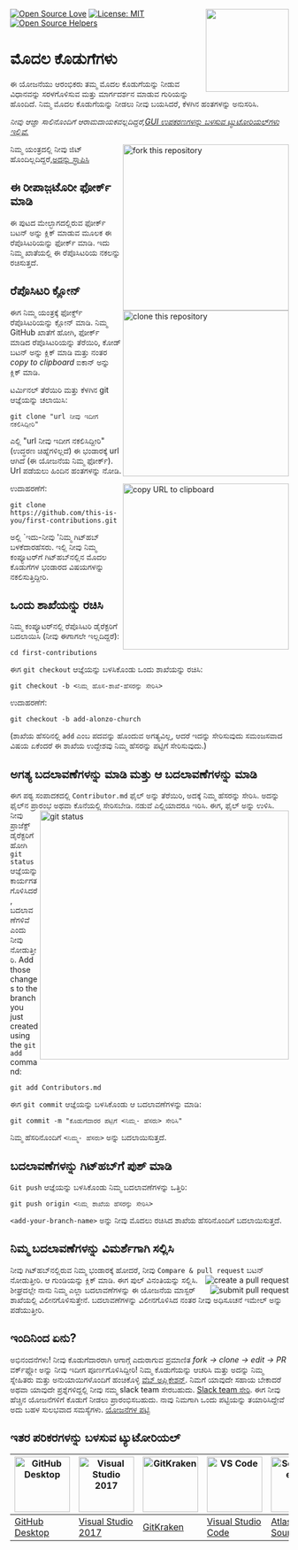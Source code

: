 [![Open Source Love](https://firstcontributions.github.io/open-source-badges/badges/open-source-v1/open-source.svg)](https://github.com/firstcontributions/open-source-badges)
[<img align="right" width="150" src="https://firstcontributions.github.io/assets/Readme/join-slack-team.png">](https://join.slack.com/t/firstcontributors/shared_invite/zt-1hg51qkgm-Xc7HxhsiPYNN3ofX2_I8FA)
[![License: MIT](https://img.shields.io/badge/License-MIT-green.svg)](https://opensource.org/licenses/MIT)
[![Open Source Helpers](https://www.codetriage.com/roshanjossey/first-contributions/badges/users.svg)](https://www.codetriage.com/roshanjossey/first-contributions)


# ಮೊದಲ ಕೊಡುಗೆಗಳು

ಈ ಯೋಜನೆಯು ಆರಂಭಿಕರು ತಮ್ಮ ಮೊದಲ ಕೊಡುಗೆಯನ್ನು ನೀಡುವ ವಿಧಾನವನ್ನು ಸರಳಗೊಳಿಸುವ ಮತ್ತು ಮಾರ್ಗದರ್ಶನ ಮಾಡುವ ಗುರಿಯನ್ನು ಹೊಂದಿದೆ. ನಿಮ್ಮ ಮೊದಲ ಕೊಡುಗೆಯನ್ನು ನೀಡಲು ನೀವು ಬಯಸಿದರೆ, ಕೆಳಗಿನ ಹಂತಗಳನ್ನು ಅನುಸರಿಸಿ.

_ನೀವು ಆಜ್ಞಾ ಸಾಲಿನೊಂದಿಗೆ ಆರಾಮದಾಯಕವಲ್ಲದಿದ್ದರೆ,[GUI ಉಪಕರಣಗಳನ್ನು ಬಳಸುವ ಟ್ಯುಟೋರಿಯಲ್‌ಗಳು ಇಲ್ಲಿವೆ.](#tutorials-using-other-tools)_

<img align="right" width="300" src="https://firstcontributions.github.io/assets/Readme/fork.png" alt="fork this repository" />

ನಿಮ್ಮ ಯಂತ್ರದಲ್ಲಿ ನೀವು ಜಿಟ್ ಹೊಂದಿಲ್ಲದಿದ್ದರೆ,[ಅದನ್ನು ಸ್ಥಾಪಿಸಿ](https://help.github.com/articles/set-up-git/)

## ಈ ರೀಪಾಜ಼ಟೊರೀ ಫೋರ್ಕ್ ಮಾಡಿ

ಈ ಪುಟದ ಮೇಲ್ಭಾಗದಲ್ಲಿರುವ ಫೋರ್ಕ್ ಬಟನ್ ಅನ್ನು ಕ್ಲಿಕ್ ಮಾಡುವ ಮೂಲಕ ಈ ರೆಪೊಸಿಟರಿಯನ್ನು ಫೋರ್ಕ್ ಮಾಡಿ.
ಇದು ನಿಮ್ಮ ಖಾತೆಯಲ್ಲಿ ಈ ರೆಪೊಸಿಟರಿಯ ನಕಲನ್ನು ರಚಿಸುತ್ತದೆ.

## ರೆಪೊಸಿಟರಿ ಕ್ಲೋನ್

<img align="right" width="300" src="https://firstcontributions.github.io/assets/Readme/clone.png" alt="clone this repository" />

ಈಗ ನಿಮ್ಮ ಯಂತ್ರಕ್ಕೆ ಫೋರ್ಕ್ಡ್ ರೆಪೊಸಿಟರಿಯನ್ನು ಕ್ಲೋನ್ ಮಾಡಿ. ನಿಮ್ಮ GitHub ಖಾತೆಗೆ ಹೋಗಿ, ಫೋರ್ಕ್ ಮಾಡಿದ ರೆಪೊಸಿಟರಿಯನ್ನು ತೆರೆಯಿರಿ, ಕೋಡ್ ಬಟನ್ ಅನ್ನು ಕ್ಲಿಕ್ ಮಾಡಿ ಮತ್ತು ನಂತರ _copy to clipboard_ ಐಕಾನ್ ಅನ್ನು ಕ್ಲಿಕ್ ಮಾಡಿ.

ಟರ್ಮಿನಲ್ ತೆರೆಯಿರಿ ಮತ್ತು ಕೆಳಗಿನ git ಆಜ್ಞೆಯನ್ನು ಚಲಾಯಿಸಿ:

```
git clone "url ನೀವು ಇದೀಗ ನಕಲಿಸಿದ್ದೀರಿ"
```
ಎಲ್ಲಿ "url ನೀವು ಇದೀಗ ನಕಲಿಸಿದ್ದೀರಿ" (ಉದ್ಧರಣ ಚಿಹ್ನೆಗಳಿಲ್ಲದೆ) ಈ ಭಂಡಾರಕ್ಕೆ url ಆಗಿದೆ (ಈ ಯೋಜನೆಯ ನಿಮ್ಮ ಫೋರ್ಕ್). Url ಪಡೆಯಲು ಹಿಂದಿನ ಹಂತಗಳನ್ನು ನೋಡಿ.

<img align="right" width="300" src="https://firstcontributions.github.io/assets/Readme/copy-to-clipboard.png" alt="copy URL to clipboard" />

ಉದಾಹರಣೆಗೆ:
```
git clone https://github.com/this-is-you/first-contributions.git
```
ಅಲ್ಲಿ `ಇದು-ನೀವು 'ನಿಮ್ಮ ಗಿಟ್‌ಹಬ್ ಬಳಕೆದಾರಹೆಸರು. ಇಲ್ಲಿ ನೀವು ನಿಮ್ಮ ಕಂಪ್ಯೂಟರ್‌ಗೆ ಗಿಟ್‌ಹಬ್‌ನಲ್ಲಿನ ಮೊದಲ ಕೊಡುಗೆಗಳ ಭಂಡಾರದ ವಿಷಯಗಳನ್ನು ನಕಲಿಸುತ್ತಿದ್ದೀರಿ.
## ಒಂದು ಶಾಖೆಯನ್ನು ರಚಿಸಿ
ನಿಮ್ಮ ಕಂಪ್ಯೂಟರ್‌ನಲ್ಲಿ ರೆಪೊಸಿಟರಿ ಡೈರೆಕ್ಟರಿಗೆ ಬದಲಾಯಿಸಿ (ನೀವು ಈಗಾಗಲೇ ಇಲ್ಲದಿದ್ದರೆ):
```
cd first-contributions
```
ಈಗ `git checkout` ಆಜ್ಞೆಯನ್ನು ಬಳಸಿಕೊಂಡು ಒಂದು ಶಾಖೆಯನ್ನು ರಚಿಸಿ:
```
git checkout -b <ನಿಮ್ಮ ಹೊಸ-ಶಾಖೆ-ಹೆಸರನ್ನು ಸೇರಿಸಿ>
```
ಉದಾಹರಣೆಗೆ:
```
git checkout -b add-alonzo-church
```
(ಶಾಖೆಯ ಹೆಸರಿನಲ್ಲಿ `add` ಎಂಬ ಪದವನ್ನು ಹೊಂದುವ ಅಗತ್ಯವಿಲ್ಲ, ಆದರೆ ಇದನ್ನು ಸೇರಿಸುವುದು ಸಮಂಜಸವಾದ ವಿಷಯ ಏಕೆಂದರೆ ಈ ಶಾಖೆಯ ಉದ್ದೇಶವು ನಿಮ್ಮ ಹೆಸರನ್ನು ಪಟ್ಟಿಗೆ ಸೇರಿಸುವುದು.)
## ಅಗತ್ಯ ಬದಲಾವಣೆಗಳನ್ನು ಮಾಡಿ ಮತ್ತು ಆ ಬದಲಾವಣೆಗಳನ್ನು ಮಾಡಿ
ಈಗ ಪಠ್ಯ ಸಂಪಾದಕದಲ್ಲಿ `Contributor.md` ಫೈಲ್ ಅನ್ನು ತೆರೆಯಿರಿ, ಅದಕ್ಕೆ ನಿಮ್ಮ ಹೆಸರನ್ನು ಸೇರಿಸಿ. ಅದನ್ನು ಫೈಲ್‌ನ ಪ್ರಾರಂಭ ಅಥವಾ ಕೊನೆಯಲ್ಲಿ ಸೇರಿಸಬೇಡಿ. ನಡುವೆ ಎಲ್ಲಿಯಾದರೂ ಇರಿಸಿ. ಈಗ, ಫೈಲ್ ಅನ್ನು ಉಳಿಸಿ.
<img align="right" width="450" src="https://firstcontributions.github.io/assets/Readme/git-status.png" alt="git status" />
ನೀವು ಪ್ರಾಜೆಕ್ಟ್ ಡೈರೆಕ್ಟರಿಗೆ ಹೋಗಿ `git status` ಆಜ್ಞೆಯನ್ನು ಕಾರ್ಯಗತಗೊಳಿಸಿದರೆ, ಬದಲಾವಣೆಗಳಿವೆ ಎಂದು ನೀವು ನೋಡುತ್ತೀರಿ.
Add those changes to the branch you just created using the `git add` command:
```
git add Contributors.md
```
ಈಗ `git commit` ಆಜ್ಞೆಯನ್ನು ಬಳಸಿಕೊಂಡು ಆ ಬದಲಾವಣೆಗಳನ್ನು ಮಾಡಿ:
```
git commit -m "ಕೊಡುಗೆದಾರರ ಪಟ್ಟಿಗೆ <ನಿಮ್ಮ- ಹೆಸರು> ಸೇರಿಸಿ"
```
ನಿಮ್ಮ ಹೆಸರಿನೊಂದಿಗೆ `<ನಿಮ್ಮ- ಹೆಸರು>` ಅನ್ನು ಬದಲಾಯಿಸುತ್ತದೆ.
## ಬದಲಾವಣೆಗಳನ್ನು ಗಿಟ್‌ಹಬ್‌ಗೆ ಪುಶ್ ಮಾಡಿ
`Git push` ಆಜ್ಞೆಯನ್ನು ಬಳಸಿಕೊಂಡು ನಿಮ್ಮ ಬದಲಾವಣೆಗಳನ್ನು ಒತ್ತಿರಿ:
```
git push origin <ನಿಮ್ಮ ಶಾಖೆಯ ಹೆಸರನ್ನು ಸೇರಿಸಿ>
```
`<add-your-branch-name>` ಅನ್ನು ನೀವು ಮೊದಲು ರಚಿಸಿದ ಶಾಖೆಯ ಹೆಸರಿನೊಂದಿಗೆ ಬದಲಾಯಿಸುತ್ತದೆ.
## ನಿಮ್ಮ ಬದಲಾವಣೆಗಳನ್ನು ವಿಮರ್ಶೆಗಾಗಿ ಸಲ್ಲಿಸಿ
ನೀವು ಗಿಟ್‌ಹಬ್‌ನಲ್ಲಿರುವ ನಿಮ್ಮ ಭಂಡಾರಕ್ಕೆ ಹೋದರೆ, ನೀವು `Compare & pull request` ಬಟನ್ ನೋಡುತ್ತೀರಿ. ಆ ಗುಂಡಿಯನ್ನು ಕ್ಲಿಕ್ ಮಾಡಿ.
<img style="float: right;" src="https://firstcontributions.github.io/assets/Readme/compare-and-pull.png" alt="create a pull request" />
ಈಗ ಪುಲ್ ವಿನಂತಿಯನ್ನು ಸಲ್ಲಿಸಿ.
<img style="float: right;" src="https://firstcontributions.github.io/assets/Readme/submit-pull-request.png" alt="submit pull request" />
ಶೀಘ್ರದಲ್ಲೇ ನಾನು ನಿಮ್ಮ ಎಲ್ಲಾ ಬದಲಾವಣೆಗಳನ್ನು ಈ ಯೋಜನೆಯ ಮಾಸ್ಟರ್ ಶಾಖೆಯಲ್ಲಿ ವಿಲೀನಗೊಳಿಸುತ್ತೇನೆ. ಬದಲಾವಣೆಗಳನ್ನು ವಿಲೀನಗೊಳಿಸಿದ ನಂತರ ನೀವು ಅಧಿಸೂಚನೆ ಇಮೇಲ್ ಅನ್ನು ಪಡೆಯುತ್ತೀರಿ.
## ಇಂದಿನಿಂದ ಏನು?
ಅಭಿನಂದನೆಗಳು! ನೀವು ಕೊಡುಗೆದಾರರಾಗಿ ಆಗಾಗ್ಗೆ ಎದುರಾಗುವ ಪ್ರಮಾಣಿತ _fork -> clone -> edit -> PR_ ವರ್ಕ್‌ಫ್ಲೋ ಅನ್ನು ನೀವು ಇದೀಗ ಪೂರ್ಣಗೊಳಿಸಿದ್ದೀರಿ!
ನಿಮ್ಮ ಕೊಡುಗೆಯನ್ನು ಆಚರಿಸಿ ಮತ್ತು ಅದನ್ನು ನಿಮ್ಮ ಸ್ನೇಹಿತರು ಮತ್ತು ಅನುಯಾಯಿಗಳೊಂದಿಗೆ ಹಂಚಿಕೊಳ್ಳಿ [ವೆಬ್ ಅಪ್ಲಿಕೇಶನ್](https://firstcontributions.github.io/#social-share).
ನಿಮಗೆ ಯಾವುದೇ ಸಹಾಯ ಬೇಕಾದರೆ ಅಥವಾ ಯಾವುದೇ ಪ್ರಶ್ನೆಗಳಿದ್ದಲ್ಲಿ ನೀವು ನಮ್ಮ slack team ಸೇರಬಹುದು. [Slack team ಸೇರಿ](https://join.slack.com/t/firstcontributors/shared_invite/zt-1hg51qkgm-Xc7HxhsiPYNN3ofX2_I8FA).
ಈಗ ನೀವು ಹೆಚ್ಚಿನ ಯೋಜನೆಗಳಿಗೆ ಕೊಡುಗೆ ನೀಡಲು ಪ್ರಾರಂಭಿಸಬಹುದು. ನಾವು ನಿಮಗಾಗಿ ಒಂದು ಪಟ್ಟಿಯನ್ನು ತಯಾರಿಸಿದ್ದೇವೆ ಅದು ಬಹಳ ಸುಲಭವಾದ ಸಮಸ್ಯೆಗಳು. [ಯೋಜನೆಗಳ ಪಟ್ಟಿ](https://firstcontributions.github.io/#project-list)
## ಇತರ ಪರಿಕರಗಳನ್ನು ಬಳಸುವ ಟ್ಯುಟೋರಿಯಲ್
| <a href="../gui-tool-tutorials/github-desktop-tutorial.md"><img alt="GitHub Desktop" src="https://desktop.github.com/images/desktop-icon.svg" width="100"></a> | <a href="../gui-tool-tutorials/github-windows-vs2017-tutorial.md"><img alt="Visual Studio 2017" src="https://upload.wikimedia.org/wikipedia/commons/c/cd/Visual_Studio_2017_Logo.svg" width="100"></a> | <a href="../gui-tool-tutorials/gitkraken-tutorial.md"><img alt="GitKraken" src="https://firstcontributions.github.io/assets/gui-tool-tutorials/gitkraken-tutorial/gk-icon.png" width="100"></a> | <a href="../gui-tool-tutorials/github-windows-vs-code-tutorial.md"><img alt="VS Code" src="https://upload.wikimedia.org/wikipedia/commons/2/2d/Visual_Studio_Code_1.18_icon.svg" width=100></a> | <a href="../gui-tool-tutorials/sourcetree-macos-tutorial.md"><img alt="Sourcetree App" src="https://wac-cdn.atlassian.com/dam/jcr:81b15cde-be2e-4f4a-8af7-9436f4a1b431/Sourcetree-icon-blue.svg" width=100></a> | <a href="../gui-tool-tutorials/github-windows-intellij-tutorial.md"><img alt="IntelliJ IDEA" src="https://upload.wikimedia.org/wikipedia/commons/thumb/9/9c/IntelliJ_IDEA_Icon.svg/512px-IntelliJ_IDEA_Icon.svg.png" width=100></a> |
| --- | --- | --- | --- | --- | --- |
| [GitHub Desktop](../gui-tool-tutorials/github-desktop-tutorial.md) | [Visual Studio 2017](../gui-tool-tutorials/github-windows-vs2017-tutorial.md) | [GitKraken](../gui-tool-tutorials/gitkraken-tutorial.md) | [Visual Studio Code](../gui-tool-tutorials/github-windows-vs-code-tutorial.md) | [Atlassian Sourcetree](../gui-tool-tutorials/sourcetree-macos-tutorial.md) | [IntelliJ IDEA](../gui-tool-tutorials/github-windows-intellij-tutorial.md) |
